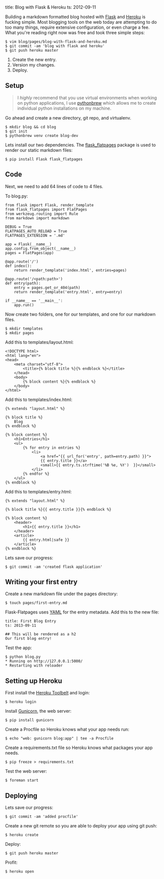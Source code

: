 title: Blog with Flask & Heroku
ts: 2012-09-11

Building a markdown formatted blog hosted with
[Flask](http://flask.pocoo.org/) and 
[Heroku](https://www.heroku.com/) is fucking simple.
Most blogging tools on the web today
are attempting to do too many things, require extensive configuration,
or even charge a fee. What you're reading right now was free and took
three simple steps:

    $ vim blog/pages/blog-with-flask-and-heroku.md
    $ git commit -am 'blog with flask and heroku'
    $ git push heroku master

1. Create the new entry.
2. Version my changes.
3. Deploy.

## Setup

> I *highly* recommend that you use virtual environments when working on
> python applications, I use
> [pythonbrew](https://github.com/utahta/pythonbrew) which allows
> me to create individual python installations on my machine.

Go ahead and create a new directory, git repo, and virtualenv.

    $ mkdir blog && cd blog
    $ git init
    $ pythonbrew venv create blog-dev

Lets install our two dependencies. The
[flask_flatpages](http://pythonhosted.org/Flask-FlatPages/) package
is used to render our static markdown files:

    $ pip install Flask flask_flatpages

## Code

Next, we need to add 64 lines of code to 4 files.

To blog.py:

    from flask import Flask, render_template
    from flask_flatpages import FlatPages
    from werkzeug.routing import Rule
    from markdown import markdown

    DEBUG = True
    FLATPAGES_AUTO_RELOAD = True
    FLATPAGES_EXTENSION = '.md'

    app = Flask(__name__)
    app.config.from_object(__name__)
    pages = FlatPages(app)

    @app.route('/')
    def index():
        return render_template('index.html', entries=pages)

    @app.route('/<path:path>')
    def entry(path):
        entry = pages.get_or_404(path)
        return render_template('entry.html', entry=entry)

    if __name__ == '__main__':
        app.run()

Now create two folders, one for our templates, and one for our markdown files.

    $ mkdir templates
    $ mkdir pages

Add this to templates/layout.html:

    <!DOCTYPE html>
    <html lang="en">
    <head>
        <meta charset="utf-8">
            <title>{% block title %}{% endblock %}</title>
        </head>
        <body>
            {% block content %}{% endblock %}
        </body>
    </html>

Add this to templates/index.html:

    {% extends "layout.html" %}

    {% block title %}
        Blog
    {% endblock %}

    {% block content %}
        <h1>Entries</h1>
        <ul>
            {% for entry in entries %}
                <li>
                    <a href="{{ url_for('entry', path=entry.path) }}">
                    {{ entry.title }}</a>
                    <small>{{ entry.ts.strftime('%B %e, %Y')  }}</small>
                </li>
            {% endfor %}
        </ul>
    {% endblock %}

Add this to templates/entry.html:

    {% extends "layout.html" %}

    {% block title %}{{ entry.title }}{% endblock %}

    {% block content %}
        <header>
            <h1>{{ entry.title }}</h1>
        </header>
        <article>
            {{ entry.html|safe }}
        </article>
    {% endblock %}

Lets save our progress:

    $ git commit -am 'created flask application'

## Writing your first entry

Create a new markdown file under the pages directory:

    $ touch pages/first-entry.md

Flask-Flatpages uses [YAML](http://yaml.org/) for the entry
metadata. Add this to the new file:

    title: First Blog Entry
    ts: 2013-09-11

    ## This will be rendered as a h2
    Our first blog entry!

Test the app:

    $ python blog.py
    * Running on http://127.0.0.1:5000/
    * Restarting with reloader

## Setting up Heroku

First install the [Heroku Toolbelt](https://toolbelt.heroku.com/) and login:

    $ heroku login

Install [Gunicorn](http://gunicorn.org/), the web server:

    $ pip install gunicorn

Create a Procfile so Heroku knows what your app needs run:

    $ echo "web: gunicorn blog:app" | tee -a Procfile

Create a requirements.txt file so Heroku knows what packages your app needs.

    $ pip freeze > requirements.txt

Test the web server:

    $ foreman start

## Deploying

Lets save our progress:

    $ git commit -am 'added procfile'

Create a new git remote so you are able to deploy your app using git push:

    $ heroku create

Deploy:

    $ git push heroku master

Profit:

    $ heroku open
